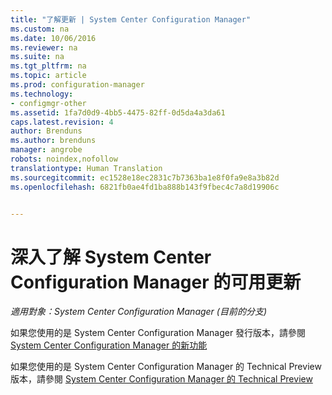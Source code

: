 ```yaml
---
title: "了解更新 | System Center Configuration Manager"
ms.custom: na
ms.date: 10/06/2016
ms.reviewer: na
ms.suite: na
ms.tgt_pltfrm: na
ms.topic: article
ms.prod: configuration-manager
ms.technology:
- configmgr-other
ms.assetid: 1fa7d0d9-4bb5-4475-82ff-0d5da4a3da61
caps.latest.revision: 4
author: Brenduns
ms.author: brenduns
manager: angrobe
robots: noindex,nofollow
translationtype: Human Translation
ms.sourcegitcommit: ec1528e18ec2831c7b7363ba1e8f0fa9e8a3b82d
ms.openlocfilehash: 6821fb0ae4fd1ba888b143f9fbec4c7a8d19906c


---
```

# <a name="learn-more-about-available-updates-for-system-center-configuration-manager"></a>深入了解 System Center Configuration Manager 的可用更新

*適用對象：System Center Configuration Manager (目前的分支)*

如果您使用的是 System Center Configuration Manager 發行版本，請參閱 [System Center Configuration Manager 的新功能](http://technet.microsoft.com/library/mt622084.aspx)  

 如果您使用的是 System Center Configuration Manager 的 Technical Preview 版本，請參閱 [System Center Configuration Manager 的 Technical Preview](http://technet.microsoft.com/library/mt595861.aspx)



<!--HONumber=Nov16_HO1-->


